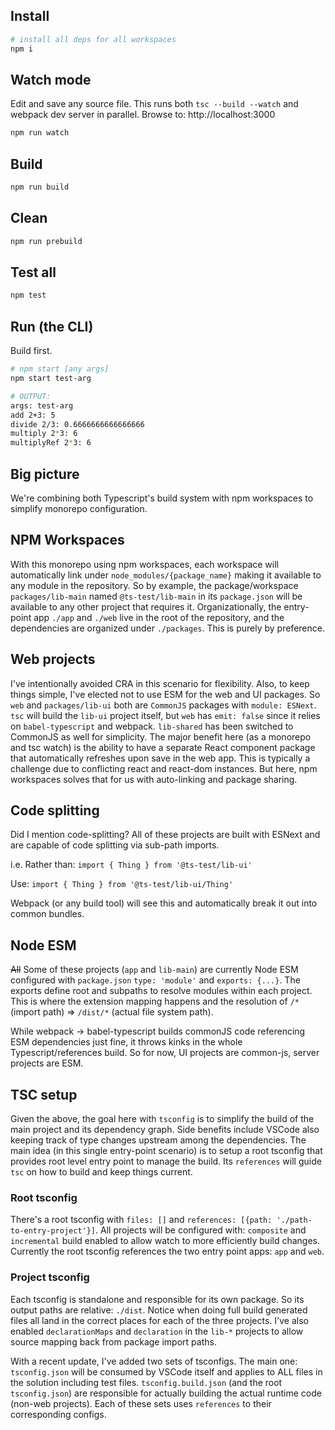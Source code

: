 ## Install

```bash
# install all deps for all workspaces
npm i
```

## Watch mode
Edit and save any source file. This runs both `tsc --build --watch` and webpack dev server in parallel. Browse to: http://localhost:3000

```bash
npm run watch
```
## Build
```bash
npm run build
```

## Clean
```bash
npm run prebuild
```

## Test all
```bash
npm test
```

## Run (the CLI)
Build first.

```bash
# npm start [any args]
npm start test-arg

# OUTPUT:
args: test-arg
add 2+3: 5
divide 2/3: 0.6666666666666666
multiply 2*3: 6
multiplyRef 2*3: 6
```

## Big picture
We're combining both Typescript's build system with npm workspaces to simplify monorepo configuration.

## NPM Workspaces
With this monorepo using npm workspaces, each workspace will automatically link under `node_modules/{package_name}` making it available to any module in the repository. So by example, the package/workspace `packages/lib-main` named `@ts-test/lib-main` in its `package.json` will be available to any other project that requires it. Organizationally, the entry-point app `./app` and `./web` live in the root of the repository, and the dependencies are organized under `./packages`. This is purely by preference.


## Web projects
I've intentionally avoided CRA in this scenario for flexibility. Also, to keep things simple, I've elected not to use ESM for the web and UI packages. So `web` and `packages/lib-ui` both are `CommonJS` packages with `module: ESNext`. `tsc` will build the `lib-ui` project itself, but `web` has `emit: false` since it relies on `babel-typescript` and webpack. `lib-shared` has been switched to CommonJS as well for simplicity. The major benefit here (as a monorepo and tsc watch) is the ability to have a separate React component package that automatically refreshes upon save in the web app. This is typically a challenge due to conflicting react and react-dom instances. But here, npm workspaces solves that for us with auto-linking and package sharing.

## Code splitting
Did I mention code-splitting? All of these projects are built with ESNext and are capable of code splitting via sub-path imports.

i.e. Rather than:
`import { Thing } from '@ts-test/lib-ui'`

Use:
`import { Thing } from '@ts-test/lib-ui/Thing'`

Webpack (or any build tool) will see this and automatically break it out into common bundles.

## Node ESM
~~All~~ Some of these projects (`app` and `lib-main`) are currently Node ESM configured with `package.json` `type: 'module'` and `exports: {...}`. The exports define root and subpaths to resolve modules within each project. This is where the extension mapping happens and the resolution of `/*` (import path) => `/dist/*` (actual file system path). 

While webpack -> babel-typescript builds commonJS code referencing ESM dependencies just fine, it throws kinks in the whole Typescript/references build. So for now, UI projects are common-js, server projects are ESM.


## TSC setup
Given the above, the goal here with `tsconfig` is to simplify the build of the main project and its dependency graph. Side benefits include VSCode also keeping track of type changes upstream among the dependencies. The main idea (in this single entry-point scenario) is to setup a root tsconfig that provides root level entry point to manage the build. Its `references` will guide `tsc` on how to build and keep things current.

### Root tsconfig
There's a root tsconfig with `files: []` and `references: [{path: './path-to-entry-project'}]`. All projects will be configured with: `composite` and `incremental` build enabled to allow watch to more efficiently build changes. Currently the root tsconfig references the two entry point apps: `app` and `web`.


### Project tsconfig
Each tsconfig is standalone and responsible for its own package. So its output paths are relative: `./dist`. Notice when doing full build generated files all land in the correct places for each of the three projects. I've also enabled `declarationMaps` and `declaration` in the `lib-*` projects to allow source mapping back from package import paths.

With a recent update, I've added two sets of tsconfigs. The main one: `tsconfig.json` will be consumed by VSCode itself and applies to ALL files in the solution including test files.  `tsconfig.build.json` (and the root `tsconfig.json`) are responsible for actually building the actual runtime code (non-web projects). Each of these sets uses `references` to their corresponding configs.
